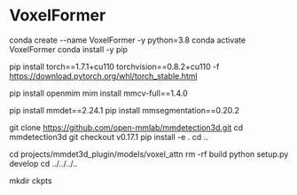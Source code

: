 # VoxelFormer

conda create --name VoxelFormer -y python=3.8
conda activate VoxelFormer
conda install -y pip

pip install torch==1.7.1+cu110 torchvision==0.8.2+cu110 -f https://download.pytorch.org/whl/torch_stable.html

pip install openmim
mim install mmcv-full==1.4.0

pip install mmdet==2.24.1
pip install mmsegmentation==0.20.2

git clone  https://github.com/open-mmlab/mmdetection3d.git
cd mmdetection3d
git checkout v0.17.1
pip install -e .
cd ..

cd projects/mmdet3d_plugin/models/voxel_attn
rm -rf build
python setup.py develop
cd ../../../..

mkdir ckpts
